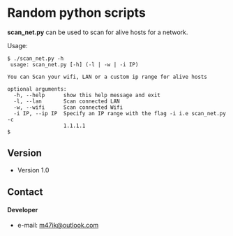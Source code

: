 
Random python scripts 
======
**scan_net.py** can be used to scan for alive hosts for a network.

Usage:

```
$ ./scan_net.py -h
 usage: scan_net.py [-h] (-l | -w | -i IP)

You can Scan your wifi, LAN or a custom ip range for alive hosts

optional arguments:
  -h, --help      show this help message and exit
  -l, --lan       Scan connected LAN
  -w, --wifi      Scan connected Wifi
  -i IP, --ip IP  Specify an IP range with the flag -i i.e scan_net.py -c
                  1.1.1.1
$ 
```
## Version 
* Version 1.0

## Contact
#### Developer
* e-mail: m47ik@outlook.com
